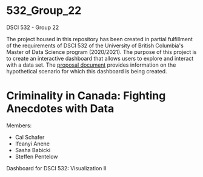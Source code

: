 # 532_Group_22
DSCI 532 - Group 22

The project housed in this repository has been created in partial fulfillment of the requirements of DSCI 532 of the University of British Columbia's Master of Data Science program (2020/2021).  The purpose of this project is to create an interactive dashboard that allows users to explore and interact with a data set.  The [proposal document](https://github.com/UBC-MDS/532_Group_22/proposal.md) provides information on the hypothetical scenario for which this dashboard is being created.

# Criminality in Canada: Fighting Anecdotes with Data

Members:
- Cal Schafer
- Ifeanyi Anene
- Sasha Babicki
- Steffen Pentelow

Dashboard for DSCI 532: Visualization II